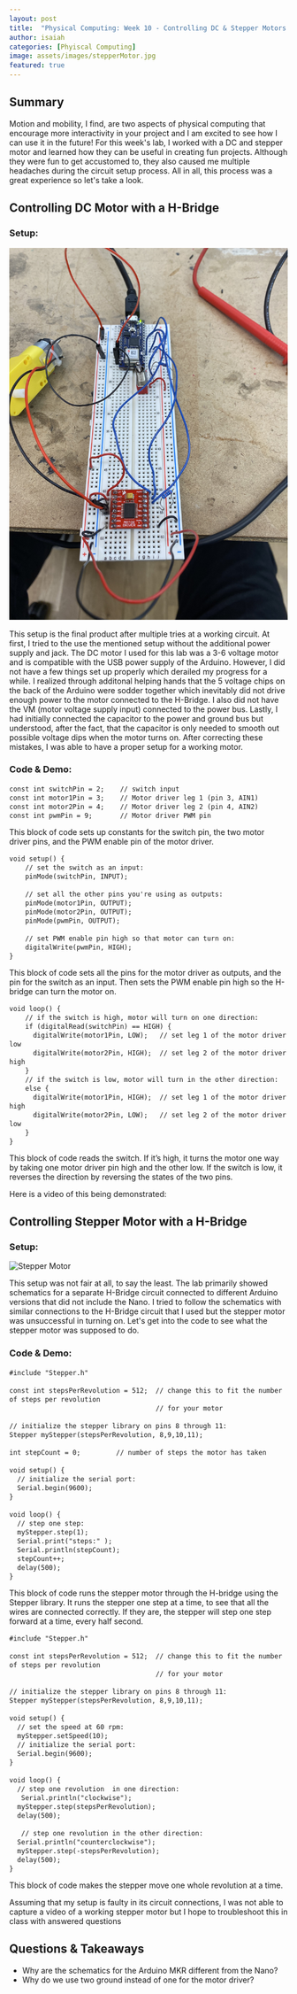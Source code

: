 ```yaml
---
layout: post
title:  "Physical Computing: Week 10 - Controlling DC & Stepper Motors with a H-Bridge"
author: isaiah
categories: [Phyiscal Computing]
image: assets/images/stepperMotor.jpg
featured: true
---
```


## Summary
Motion and mobility, I find, are two aspects of physical computing that encourage more interactivity in your project and I am excited to see how I can use it in the future! For this week's lab, I worked with a DC and stepper motor and learned how they can be useful in creating fun projects. Although they were fun to get accustomed to, they also caused me multiple headaches during the circuit setup process. All in all, this process was a great experience so let's take a look.


## Controlling DC Motor with a H-Bridge

### Setup: 

![DC Motor](/assets/images/IMG_2465.JPG "Setup")

This setup is the final product after multiple tries at a working circuit. At first, I tried to the use the mentioned setup without the additional power supply and jack. The DC motor I used for this lab was a 3-6 voltage motor and is compatible with the USB power supply of the Arduino. However, I did not have a few things set up properly which derailed my progress for a while. I realized through additonal helping hands that the 5 voltage chips on the back of the Arduino were sodder together which inevitably did not drive enough power to the motor connected to the H-Bridge. I also did not have the VM (motor voltage supply input) connected to the power bus. Lastly, I had initially connected the capacitor to the power and ground bus but understood, after the fact, that the capacitor is only needed to smooth out possible voltage dips when the motor turns on. After correcting these mistakes, I was able to have a proper setup for a working motor.

### Code & Demo:

```
const int switchPin = 2;    // switch input
const int motor1Pin = 3;    // Motor driver leg 1 (pin 3, AIN1)
const int motor2Pin = 4;    // Motor driver leg 2 (pin 4, AIN2)
const int pwmPin = 9;       // Motor driver PWM pin
```
This block of code sets up constants for the switch pin, the two motor driver pins, and the PWM enable pin of the motor driver. 

```
void setup() {
    // set the switch as an input:
    pinMode(switchPin, INPUT); 
 
    // set all the other pins you're using as outputs:
    pinMode(motor1Pin, OUTPUT);
    pinMode(motor2Pin, OUTPUT);
    pinMode(pwmPin, OUTPUT);
 
    // set PWM enable pin high so that motor can turn on:
    digitalWrite(pwmPin, HIGH);
}
```
This block of code sets all the pins for the motor driver as outputs, and the pin for the switch as an input. Then sets the PWM enable pin high so the H-bridge can turn the motor on.

```
void loop() {
    // if the switch is high, motor will turn on one direction:
    if (digitalRead(switchPin) == HIGH) {
      digitalWrite(motor1Pin, LOW);   // set leg 1 of the motor driver low
      digitalWrite(motor2Pin, HIGH);  // set leg 2 of the motor driver high
    }
    // if the switch is low, motor will turn in the other direction:
    else {
      digitalWrite(motor1Pin, HIGH);  // set leg 1 of the motor driver high
      digitalWrite(motor2Pin, LOW);   // set leg 2 of the motor driver low
    }
}
```
This  block of code reads the switch. If it’s high, it turns the motor one way by taking one motor driver pin high and the other low. If the switch is low, it reverses the direction by reversing the states of the two pins.

Here is a video of this being demonstrated:

[comment]: <> (Video here)


## Controlling Stepper Motor with a H-Bridge

### Setup:
![Stepper Motor](/assets/images/IMG_2469.JPG "Setup")

This setup was not fair at all, to say the least. The lab primarily showed schematics for a separate H-Bridge circuit connected to different Arduino versions that did not include the Nano. I tried to follow the schematics with similar connections to the H-Bridge circuit that I used but the stepper motor was unsuccessful in turning on. Let's get into the code to see what the stepper motor was supposed to do.

### Code & Demo:

```
#include "Stepper.h"
 
const int stepsPerRevolution = 512;  // change this to fit the number of steps per revolution
                                     // for your motor
 
// initialize the stepper library on pins 8 through 11:
Stepper myStepper(stepsPerRevolution, 8,9,10,11);            
 
int stepCount = 0;         // number of steps the motor has taken
 
void setup() {
  // initialize the serial port:
  Serial.begin(9600);
}
 
void loop() {
  // step one step:
  myStepper.step(1);
  Serial.print("steps:" );
  Serial.println(stepCount);
  stepCount++;
  delay(500);
}
```
This block of code runs the stepper motor through the H-bridge using the Stepper library. It runs the stepper one step at a time, to see that all the wires are connected correctly. If they are, the stepper will step one step forward at a time, every half second.

```
#include "Stepper.h"
 
const int stepsPerRevolution = 512;  // change this to fit the number of steps per revolution
                                     // for your motor
 
// initialize the stepper library on pins 8 through 11:
Stepper myStepper(stepsPerRevolution, 8,9,10,11);            
 
void setup() {
  // set the speed at 60 rpm:
  myStepper.setSpeed(10);
  // initialize the serial port:
  Serial.begin(9600);
}
 
void loop() {
  // step one revolution  in one direction:
   Serial.println("clockwise");
  myStepper.step(stepsPerRevolution);
  delay(500);
 
   // step one revolution in the other direction:
  Serial.println("counterclockwise");
  myStepper.step(-stepsPerRevolution);
  delay(500);
}
```
This block of code makes the stepper move one whole revolution at a time.

Assuming that my setup is faulty in its circuit connections, I was not able to capture a video of a working stepper motor but I hope to troubleshoot this in class with answered questions


## Questions & Takeaways
* Why are the schematics for the Arduino MKR different from the Nano? 
* Why do we use two ground instead of one for the motor driver?

